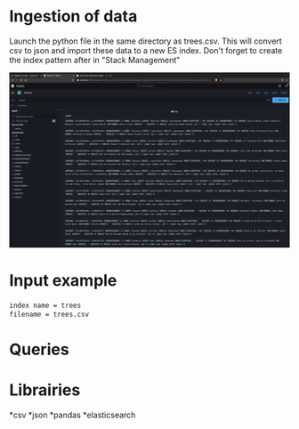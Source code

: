 # Ingestion of data
Launch the python file in the same directory as trees.csv. This will convert csv to json and import these data to a new ES index. Don't forget to create the index pattern after in "Stack Management"

![](overview.png)

# Input example
```shell
index name = trees
filename = trees.csv
```
# Queries


# Librairies
*csv
*json
*pandas
*elasticsearch 

